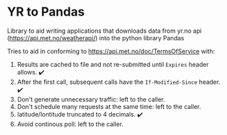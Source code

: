 # YR to Pandas

Library to aid writing applications that downloads data from yr.no api (https://api.met.no/weatherapi/)
into the python library Pandas

Tries to aid in conforming to https://api.met.no/doc/TermsOfService with:

1. Results are cached to file and not re-submitted until `Expires` header allows. :heavy_check_mark:
2. After the first call, subsequent calls have the `If-Modified-Since` header. :heavy_check_mark:
3. Don't generate unnecessary traffic: left to the caller.
4. Don't schedule many requests at the same time: left to the caller.
5. latitude/lontitude truncated to 4 decimals. :heavy_check_mark:
6. Avoid continous poll: left to the caller.

